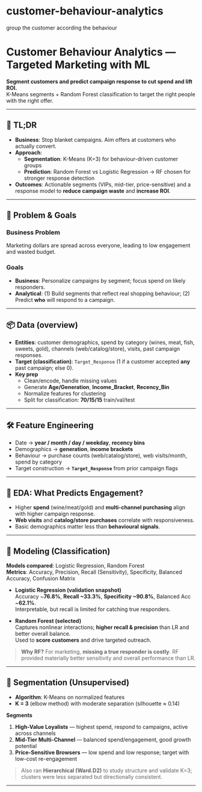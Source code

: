 # customer-behaviour-analytics
group the customer according the  behaviour


# Customer Behaviour Analytics — Targeted Marketing with ML

**Segment customers and predict campaign response to cut spend and lift ROI.**  
K-Means segments + Random Forest classification to target the right people with the right offer.

---

## 🚀 TL;DR
- **Business**: Stop blanket campaigns. Aim offers at customers who actually convert.
- **Approach**:  
  - **Segmentation**: K-Means (K=3) for behaviour-driven customer groups  
  - **Prediction**: Random Forest vs Logistic Regression → RF chosen for stronger response detection
- **Outcomes**: Actionable segments (VIPs, mid-tier, price-sensitive) and a response model to **reduce campaign waste** and **increase ROI**.

---

## 🧩 Problem & Goals
### Business Problem
Marketing dollars are spread across everyone, leading to low engagement and wasted budget.

### Goals
- **Business**: Personalize campaigns by segment; focus spend on likely responders.  
- **Analytical**: (1) Build segments that reflect real shopping behaviour; (2) Predict **who** will respond to a campaign.

---

## 📦 Data (overview)
- **Entities**: customer demographics, spend by category (wines, meat, fish, sweets, gold), channels (web/catalog/store), visits, past campaign responses.
- **Target (classification)**: `Target_Response` (1 if a customer accepted **any** past campaign; else 0).
- **Key prep**
  - Clean/encode, handle missing values
  - Generate **Age/Generation**, **Income_Bracket**, **Recency_Bin**
  - Normalize features for clustering
  - Split for classification: **70/15/15** train/val/test

---

## 🛠️ Feature Engineering
- Date → **year / month / day / weekday**, **recency bins**  
- Demographics → **generation**, **income brackets**  
- Behaviour → purchase counts (web/catalog/store), web visits/month, spend by category  
- Target construction → **`Target_Response`** from prior campaign flags

---

## 🔎 EDA: What Predicts Engagement?
- Higher **spend** (wine/meat/gold) and **multi-channel purchasing** align with higher campaign response.  
- **Web visits** and **catalog/store purchases** correlate with responsiveness.  
- Basic demographics matter less than **behavioural signals**.

---

## 🤖 Modeling (Classification)
**Models compared**: Logistic Regression, Random Forest  
**Metrics**: Accuracy, Precision, Recall (Sensitivity), Specificity, Balanced Accuracy, Confusion Matrix

- **Logistic Regression (validation snapshot)**  
  Accuracy ~**76.8%**, **Recall ~33.3%**, **Specificity ~90.8%**, Balanced Acc ~**62.1%**.  
  Interpretable, but recall is limited for catching true responders.

- **Random Forest (selected)**  
  Captures nonlinear interactions; **higher recall & precision** than LR and better overall balance.  
  Used to **score customers** and drive targeted outreach.

> **Why RF?** For marketing, **missing a true responder is costly**. RF provided materially better sensitivity and overall performance than LR.

---


## 👥 Segmentation (Unsupervised)
- **Algorithm**: K-Means on normalized features  
- **K = 3** (elbow method) with moderate separation (silhouette ≈ 0.14)

**Segments**
1) **High-Value Loyalists** — highest spend, respond to campaigns, active across channels  
2) **Mid-Tier Multi-Channel** — balanced spend/engagement, good growth potential  
3) **Price-Sensitive Browsers** — low spend and low response; target with low-cost re-engagement

> Also ran **Hierarchical (Ward.D2)** to study structure and validate K=3; clusters were less separated but directionally consistent.

---



